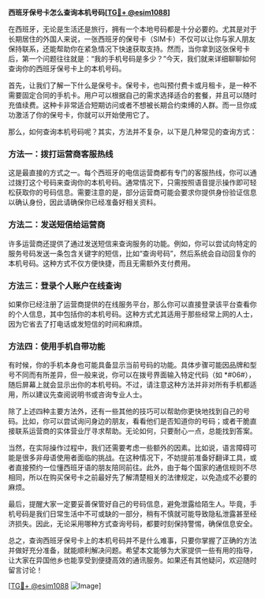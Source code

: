 **西班牙保号卡怎么查询本机号码[[TG💪+ @esim1088](https://t.me/s/esim1088)]**

在西班牙，无论是生活还是旅行，拥有一个本地号码都是十分必要的。尤其是对于长期居住的外国人来说，一张西班牙的保号卡（SIM卡）不仅可以让你与家人朋友保持联系，还能帮助你在紧急情况下快速获取支持。然而，当你拿到这张保号卡后，第一个问题往往就是：“我的手机号码是多少？”今天，我们就来详细聊聊如何查询你的西班牙保号卡上的本机号码。

首先，让我们了解一下什么是保号卡。保号卡，也叫预付费卡或月租卡，是一种不需要固定合同的手机卡。用户可以根据自己的需求选择适合的套餐，并且可以随时充值续费。这种卡非常适合短期访问或者不想被长期合约束缚的人群。而一旦你成功激活了你的保号卡，你就可以开始使用它了。

那么，如何查询本机号码呢？其实，方法并不复杂，以下是几种常见的查询方式：

### 方法一：拨打运营商客服热线

这是最直接的方式之一。每个西班牙的电信运营商都有专门的客服热线，你可以通过拨打这个号码来查询你的本机号码。通常情况下，只需按照语音提示操作即可轻松获取你的号码信息。需要注意的是，部分运营商可能会要求你提供身份验证信息以确认身份，因此请确保你已经准备好相关资料。

### 方法二：发送短信给运营商

许多运营商还提供了通过发送短信来查询服务的功能。例如，你可以尝试向特定的服务号码发送一条包含关键字的短信，比如“查询号码”，然后系统会自动回复你的本机号码。这种方式不仅方便快捷，而且无需额外支付费用。

### 方法三：登录个人账户在线查询

如果你已经注册了运营商提供的在线服务平台，那么你可以直接登录该平台查看你的个人信息，其中包括你的本机号码。这种方式尤其适用于那些经常上网的人士，因为它省去了打电话或发短信的时间和麻烦。

### 方法四：使用手机自带功能

有时候，你的手机本身也可能具备显示当前号码的功能。具体步骤可能因品牌和型号不同而有所差异，但一般来说，你可以在拨号界面输入特定代码（如 *#06#），随后屏幕上就会显示出你的本机号码。不过，请注意这种方法并非对所有手机都适用，所以建议先查阅说明书或咨询专业人士。

除了上述四种主要方法外，还有一些其他的技巧可以帮助你更快地找到自己的号码。比如，你可以尝试询问身边的朋友，看看他们是否知道你的号码；或者干脆直接联系运营商的实体营业厅寻求帮助。无论如何，只要耐心一点，总能找到答案。

当然，在实际操作过程中，我们还需要考虑一些额外的因素。比如说，语言障碍可能是很多非母语使用者面临的挑战。在这种情况下，不妨提前准备好翻译工具，或者直接预约一位懂西班牙语的朋友陪同前往。此外，由于每个国家的通信规则不尽相同，所以在购买保号卡之前最好先了解清楚相关的法律规定，以免造成不必要的麻烦。

最后，提醒大家一定要妥善保管好自己的号码信息，避免泄露给陌生人。毕竟，手机号码是我们日常生活中不可或缺的一部分，稍有不慎就可能导致隐私泄露甚至经济损失。因此，无论采用哪种方式查询号码，都要时刻保持警惕，确保信息安全。

总之，查询西班牙保号卡上的本机号码并不是什么难事，只要你掌握了正确的方法并做好充分准备，就能顺利解决问题。希望本文能够为大家提供一些有用的指导，让大家在异国他乡也能享受到便捷高效的通讯服务。如果还有其他疑问，欢迎随时留言讨论！

[[TG💪+ @esim1088](https://t.me/s/esim1088) ![Image](https://i.postimg.cc/4NQfJmqS/Snipaste-2025-05-13-00-14-12.png)]
